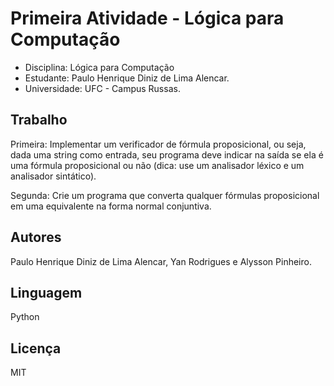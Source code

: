 # Primeira Atividade - Lógica para Computação
- Disciplina: Lógica para Computação
- Estudante: Paulo Henrique Diniz de Lima Alencar.
- Universidade: UFC - Campus Russas.

## Trabalho

Primeira: Implementar um verificador de fórmula proposicional, ou seja,
dada uma string como entrada, seu programa deve indicar na saı́da se ela
é uma fórmula proposicional ou não (dica: use um analisador léxico e um
analisador sintático).

Segunda: Crie um programa que converta qualquer fórmulas proposicional em uma equivalente na forma normal conjuntiva.

## Autores
Paulo Henrique Diniz de Lima Alencar, Yan Rodrigues e Alysson Pinheiro.

## Linguagem

Python

## Licença

MIT
